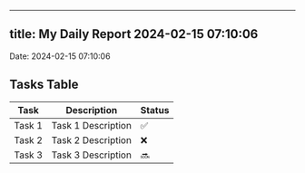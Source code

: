 
---
title: My Daily Report 2024-02-15 07:10:06
---

Date: 2024-02-15 07:10:06

## Tasks Table

| Task | Description | Status |
|------|-------------|--------|
| Task 1 | Task 1 Description | ✅ |
| Task 2 | Task 2 Description | ❌ |
| Task 3 | Task 3 Description | 🔜 |
